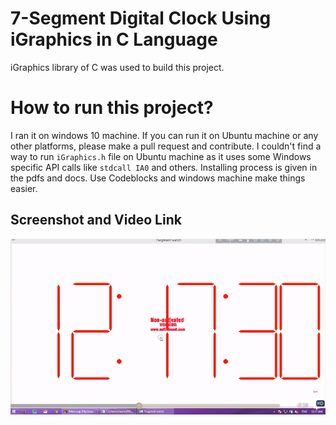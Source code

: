 # 7-Segment Digital Clock Using iGraphics in C Language

iGraphics library of C was used to build this project.

# How to run this project? 
I ran it on windows 10 machine. If you can run it on Ubuntu machine or any other platforms, please make a pull request and contribute. I couldn't find a way to run ```iGraphics.h``` file on Ubuntu machine as it uses some Windows specific API calls like ```stdcall IA0``` and others. 
Installing process is given in the pdfs and docs. Use Codeblocks and windows machine make things easier.

## Screenshot and Video Link
![Here is a screenshot of the clock](scr.png "Digital Watch")
